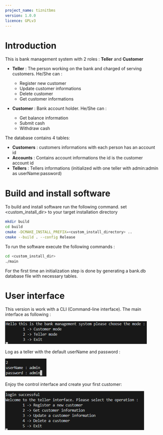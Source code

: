 ```yaml
---
project_name: tiznitbms
version: 1.0.0
licence: GPLv3
---
```

# Introduction

This is bank management system with 2 roles : **Teller** and **Customer**

- **Teller** : The person working on the bank and charged of serving customers. He/She can :
    - Register new customer
    - Update customer informations
    - Delete customer
    - Get customer informations 

- **Customer** : Bank account holder. He/She can :
    - Get balance information
    - Submit cash
    - Withdraw cash

The database contains 4 tables:
- **Customers** : customers informations with each person has an account id
- **Accounts** : Contains account informations the id is the customer account id
- **Tellers** : Tellers informations (initialized with one teller with admin:admin as userName:password)

# Build and install software

To build and install software run the following command. set <custom_install_dir> to your target installation directory

```bash
mkdir build
cd build
cmake -DCMAKE_INSTALL_PREFIX=<custom_install_directory> ..
cmake --build . --config Release
```

To run the software execute the following commands :

```bash
cd <custom_install_dir>
./main
```

For the first time an initialization step is done by generating a bank.db database file with necessary tables.

# User interface
This version is work with a CLI (Command-line interface). The main interface as following :

![main CLI](doc/images/mainCLI.png)

Log as a teller with the default userName and password :

![teller login](doc/images/tellerLogin.png)

Enjoy the control interface and create your first customer:

![teller interface](doc/images/tellerInterface.png)



